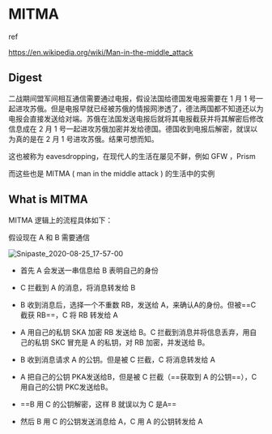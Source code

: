# MITMA

ref

https://en.wikipedia.org/wiki/Man-in-the-middle_attack

## Digest

二战期间盟军间相互通信需要通过电报，假设法国给德国发电报需要在 1 月 1 号一起进攻苏俄。但是电报早就已经被苏俄的情报网渗透了，德法两国都不知道还以为电报会直接发送给对端。苏俄在法国发送电报后就将其电报截获并将其解密后修改信息成在 2 月 1 号一起进攻苏俄加密并发给德国。德国收到电报后解密，就误以为真的是在 2 月 1 号进攻苏俄。结果可想而知。

这也被称为 eavesdropping，在现代人的生活在屡见不鲜，例如 GFW ，Prism

而这些也是 MITMA ( man in the middle attack ) 的生活中的实例

## What  is MITMA

MITMA 逻辑上的流程具体如下：

假设现在 A 和 B 需要通信

![Snipaste_2020-08-25_17-57-00](https://cdn.staticaly.com/gh/dhay3/image-repo@master/20221214/Snipaste_2020-08-25_17-57-00.1rrb6vapcvsw.webp)

- 首先 A 会发送一串信息给 B 表明自己的身份

- C 拦截到 A 的消息，将消息转发给 B

- B 收到消息后，选择一个不重数 RB，发送给 A，来确认A的身份。但被==C 截获 RB==，C 将 RB 转发给 A

- A 用自己的私钥 SKA 加密 RB 发送给 B。C 拦截到消息并将信息丢弃，用自己的私钥 SKC 冒充是 A 的私钥，对 RB 加密，并发送给 B。

- B 收到消息请求 A 的公钥。但是被 C 拦截，C 将消息转发给 A

- A 把自己的公钥 PKA发送给B，但是被 C 拦截（==获取到 A 的公钥==），C 用自己的公钥 PKC发送给B。

- ==B 用 C 的公钥解密，这样 B 就误以为 C 是A==

- 然后 B 用 C 的公钥发送消息给 A，C 用 A 的公钥转发给 A